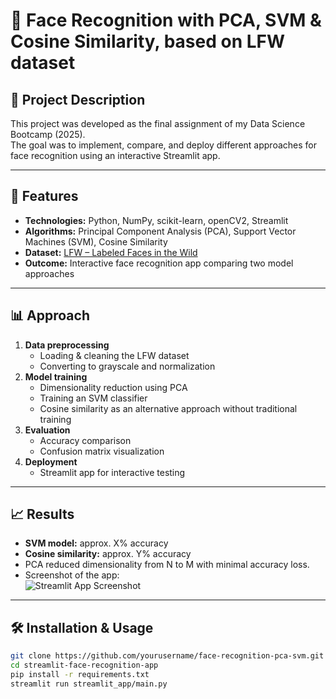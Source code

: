 # 👤 Face Recognition with PCA, SVM & Cosine Similarity, based on LFW dataset

## 🎯 Project Description
This project was developed as the final assignment of my Data Science Bootcamp (2025).  
The goal was to implement, compare, and deploy different approaches for face recognition using an interactive Streamlit app.

---

## 🚀 Features
- **Technologies:** Python, NumPy, scikit-learn, openCV2, Streamlit  
- **Algorithms:** Principal Component Analysis (PCA), Support Vector Machines (SVM), Cosine Similarity  
- **Dataset:** [LFW – Labeled Faces in the Wild](https://www.kaggle.com/datasets/jessicali9530/lfw-dataset)  
- **Outcome:** Interactive face recognition app comparing two model approaches

---

## 📊 Approach
1. **Data preprocessing**  
   - Loading & cleaning the LFW dataset  
   - Converting to grayscale and normalization  
2. **Model training**  
   - Dimensionality reduction using PCA  
   - Training an SVM classifier  
   - Cosine similarity as an alternative approach without traditional training  
3. **Evaluation**  
   - Accuracy comparison  
   - Confusion matrix visualization  
4. **Deployment**  
   - Streamlit app for interactive testing

---

## 📈 Results
- **SVM model:** approx. X% accuracy  
- **Cosine similarity:** approx. Y% accuracy  
- PCA reduced dimensionality from N to M with minimal accuracy loss.  
- Screenshot of the app:  
  ![Streamlit App Screenshot](results/model_comparison.png)

---

## 🛠️ Installation & Usage
```bash
git clone https://github.com/yourusername/face-recognition-pca-svm.git
cd streamlit-face-recognition-app
pip install -r requirements.txt
streamlit run streamlit_app/main.py
